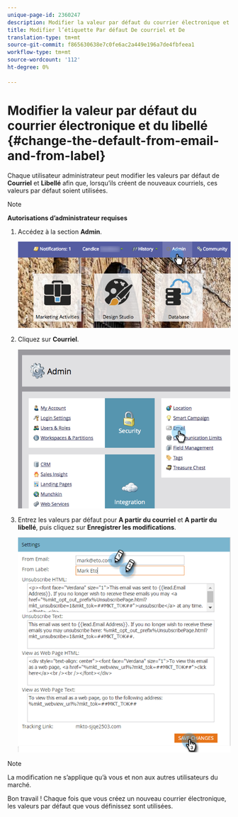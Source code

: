 ```yaml
---
unique-page-id: 2360247
description: Modifier la valeur par défaut du courrier électronique et du libellé - Documents marketing - Documentation du produit
title: Modifier l’étiquette Par défaut De courriel et De
translation-type: tm+mt
source-git-commit: f865630638e7c0fe6ac2a449e196a7de4fbfeea1
workflow-type: tm+mt
source-wordcount: '112'
ht-degree: 0%

---
```



# Modifier la valeur par défaut du courrier électronique et du libellé {#change-the-default-from-email-and-from-label}

Chaque utilisateur administrateur peut modifier les valeurs par défaut de **Courriel** et **Libellé** afin que, lorsqu’ils créent de nouveaux courriels, ces valeurs par défaut soient utilisées.

>[!NOTE]
>
>**Autorisations d’administrateur requises**

1. Accédez à la section **Admin**.

   ![](assets/adminhand.png)

1. Cliquez sur **Courriel**.

   ![](assets/image2014-9-18-16-3a27-3a19.png)

1. Entrez les valeurs par défaut pour **A partir du courriel** et **A partir du libellé**, puis cliquez sur **Enregistrer les modifications**.

   ![](assets/change-default-hands.png)

>[!NOTE]
>
>La modification ne s’applique qu’à vous et non aux autres utilisateurs du marché.

Bon travail ! Chaque fois que vous créez un nouveau courrier électronique, les valeurs par défaut que vous définissez sont utilisées.
